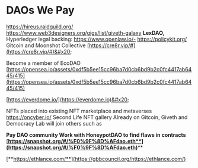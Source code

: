 # DAOs We Pay

https://hireus.raidguild.org/ https://www.web3designers.org/gigs/list/giveth-galaxy **LexDAO,** Hyperledger legal backing: https://www.openlaw.io/- https://policykit.org/ Gitcoin and Moonshot Collective  [https://cre8r.vip/#](https://cre8r.vip/#)&#x20;

Become a member of EcoDAO  [https://opensea.io/assets/0xdf5b5ee15cc96ba7d0cb6bd9b2c0fc4417ab6445/415](https://opensea.io/assets/0xdf5b5ee15cc96ba7d0cb6bd9b2c0fc4417ab6445/415)

&#x20;[https://everdome.io/](https://everdome.io)&#x20;

&#x20;NFTs placed into existing NFT marketplace and metaverses https://oncyber.io/  Second Life NFT gallery Already on Gitcoin, Giveth and Democracy Lab will join others such as&#x20;

**Pay DAO community Work with HoneypotDAO to find flaws in contracts** [**https://snapshot.org/#/%F0%9F%8D%AFdao.eth**](https://snapshot.org/#/%F0%9F%8D%AFdao.eth)****

[**https://ethlance.com/**](https://gbbcouncil.org/https://ethlance.com/)


